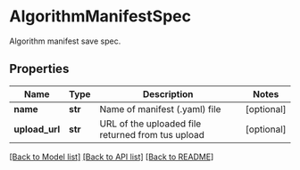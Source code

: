 # AlgorithmManifestSpec

Algorithm manifest save spec.
## Properties
Name | Type | Description | Notes
------------ | ------------- | ------------- | -------------
**name** | **str** | Name of manifest (.yaml) file | [optional] 
**upload_url** | **str** | URL of the uploaded file returned from tus upload | [optional] 

[[Back to Model list]](../README.md#documentation-for-models) [[Back to API list]](../README.md#documentation-for-api-endpoints) [[Back to README]](../README.md)


